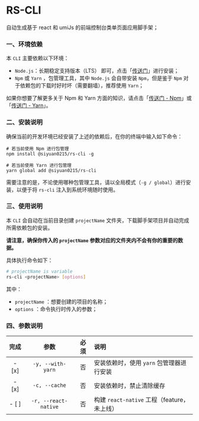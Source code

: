 # RS-CLI

自动生成基于 react 和 umiJs 的前端控制台类单页面应用脚手架；

### 一、环境依赖

本 `CLI` 主要依赖以下环境：
* `Node.js`：长期稳定支持版本（LTS） 即可，点击「[传送门](https://nodejs.org/en/ )」进行安装；
* `Npm` 或 `Yarn` ，包管理工具，其中 `Node.js` 会自带安装 `Npm`，但是鉴于 `Npm` 对于依赖包的下载时好时坏（需要翻墙），推荐使用 `Yarn`；

如果你想要了解更多关于 Npm 和 Yarn 方面的知识，请点击「[传送门 - Npm](https://www.npmjs.com/)」或「[传送门 - Yarn](https://yarn.bootcss.com/)」。

### 二、安装说明

确保当前的开发环境已经安装了上述的依赖后，在你的终端中输入如下命令：

```
# 若当前使用 Npm 进行包管理
npm install @siyuan0215/rs-cli -g

# 若当前使用 Yarn 进行包管理
yarn global add @siyuan0215/rs-cli
```

需要注意的是，不论使用哪种包管理工具，请以全局模式（`-g / global`）进行安装，以便于将 `rs-cli` 注入到系统环境随时使用。

### 三、使用说明

本 `CLI` 会自动在当前目录创建 `projectName` 文件夹，下载脚手架项目并自动完成所需依赖包的安装。

**请注意，确保你传入的 `projectName` 参数对应的文件夹内不会有你的重要的数据。**

具体执行命令如下：

```bash
# projectName is variable
rs-cli <projectName> [options]
```
其中：
*  `projectName` ：想要创建的项目的名称；
*  `options` ：命令执行时传入的参数；

### 四、参数说明

| 完成 | 参数 | 必须 | 说明 |
| :--: | :----: | :--: | :---- |
|- [x]|`-y, --with-yarn`|否|安装依赖时，使用 `yarn` 包管理器进行安装|
|- [x]|`-c, --cache`|否|安装依赖时，禁止清除缓存|
|- [ ]|`-r, --react-native`|否|构建 `react-native` 工程（feature，未上线）|
